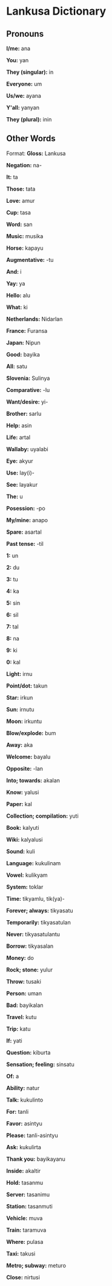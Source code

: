# Lankusa Dictionary
## Pronouns
**I/me:** ana

**You:** yan

**They (singular):** in

**Everyone:** um

**Us/we:** ayana

**Y'all:** yanyan

**They (plural):** inin

## Other Words
Format: **Gloss:** Lankusa

**Negation:** na-

**It:** ta

**Those:** tata
 
**Love:** amur
 
**Cup:** tasa
 
**Word:** san

**Music:** musika
 
**Horse:** kapayu
 
**Augmentative:** -tu
 
**And:** i
 
**Yay:** ya
 
**Hello:** alu
 
**What:** ki
 
**Netherlands:** Nidarlan

**France:** Furansa

**Japan:** Nipun
 
**Good:** bayika

**All:** satu

**Slovenia:** Sulinya

**Comparative:** -lu

**Want/desire:** yi-

**Brother:** sarlu

**Help:** asin

**Life:** artal

**Wallaby:** uyalabi

**Eye:** akyur

**Use:** lay(i)-

**See:** layakur

**The:** u

**Posession:** -po

**My/mine:** anapo

**Spare:** asartal

**Past tense:** -til

**1:** un

**2:** du

**3:** tu

**4:** ka

**5:** sin

**6:** sil

**7:** tal

**8:** na

**9:** ki

**0:** kal

**Light:** irnu

**Point/dot:** takun

**Star:** irkun

**Sun:** irnutu

**Moon:** irkuntu

**Blow/explode:**  bum

**Away:** aka

**Welcome:** bayalu

**Opposite:** -lan

**Into; towards:** akalan

**Know:** yalusi

**Paper:** kal

**Collection; compilation:** yuti

**Book:** kalyuti

**Wiki:** kalyalusi

**Sound:** kuli

**Language:** kukulinam

**Vowel:** kulikyam

**System:** toklar

**Time:** tikyamlu, tik(ya)-

**Forever; always:** tikyasatu

**Temporarily:** tikyasatulan

**Never:** tikyasatulantu

**Borrow:** tikyasalan

**Money:** do

**Rock; stone:** yulur

**Throw:** tusaki

**Person:** uman

**Bad:** bayikalan

**Travel:** kutu

**Trip:** katu

**If:** yati

**Question:** kiburta

**Sensation; feeling:** sinsatu

**Of:** a

**Ability:** natur

**Talk:** kukulinto

**For:** tanli

**Favor:** asintyu

**Please:** tanli-asintyu

**Ask:** kukulirta

**Thank you:** bayikayanu

**Inside:** akaltir

**Hold:** tasanmu

**Server:** tasanimu

**Station:** tasanmuti

**Vehicle:** muva

**Train:** taramuva

**Where:** pulasa

**Taxi:** takusi

**Metro; subway:** meturo

**Close:** nirtusi
